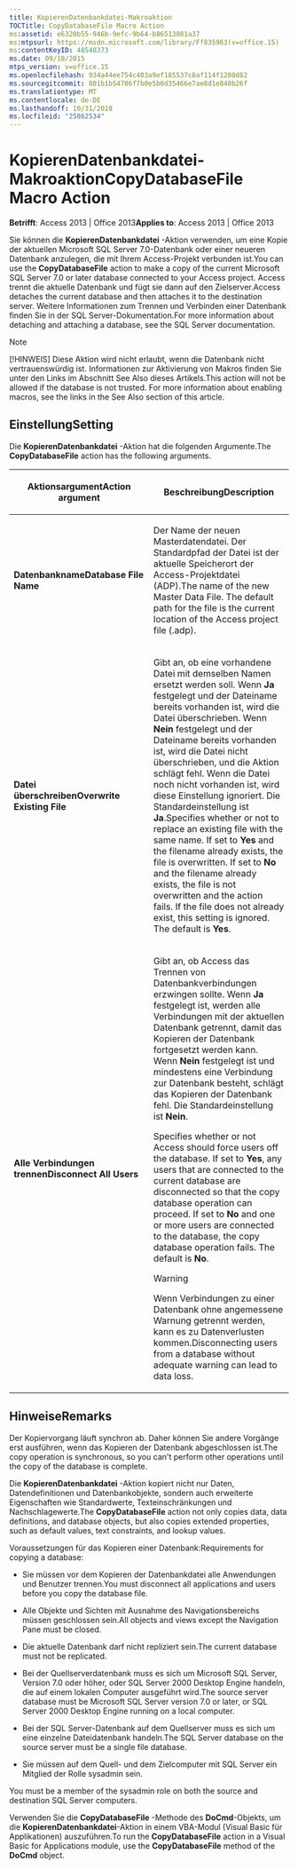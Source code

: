 ```yaml
---
title: KopierenDatenbankdatei-Makroaktion
TOCTitle: CopyDatabaseFile Macro Action
ms:assetid: e6320b55-946b-9efc-9b64-b86513801a37
ms:mtpsurl: https://msdn.microsoft.com/library/Ff835963(v=office.15)
ms:contentKeyID: 48548373
ms.date: 09/18/2015
mtps_version: v=office.15
ms.openlocfilehash: 934a44ee754c403a9ef185537c8af114f1200d82
ms.sourcegitcommit: 801b1b54786f7b0e5b0d35466e7ae8d1e840b26f
ms.translationtype: MT
ms.contentlocale: de-DE
ms.lasthandoff: 10/31/2018
ms.locfileid: "25862534"
---
```

# <a name="copydatabasefile-macro-action"></a><span data-ttu-id="1ce12-102">KopierenDatenbankdatei-Makroaktion</span><span class="sxs-lookup"><span data-stu-id="1ce12-102">CopyDatabaseFile Macro Action</span></span>


<span data-ttu-id="1ce12-103">**Betrifft**: Access 2013 | Office 2013</span><span class="sxs-lookup"><span data-stu-id="1ce12-103">**Applies to**: Access 2013 | Office 2013</span></span>

<span data-ttu-id="1ce12-104">Sie können die **KopierenDatenbankdatei** -Aktion verwenden, um eine Kopie der aktuellen Microsoft SQL Server 7.0-Datenbank oder einer neueren Datenbank anzulegen, die mit Ihrem Access-Projekt verbunden ist.</span><span class="sxs-lookup"><span data-stu-id="1ce12-104">You can use the **CopyDatabaseFile** action to make a copy of the current Microsoft SQL Server 7.0 or later database connected to your Access project.</span></span> <span data-ttu-id="1ce12-105">Access trennt die aktuelle Datenbank und fügt sie dann auf den Zielserver.</span><span class="sxs-lookup"><span data-stu-id="1ce12-105">Access detaches the current database and then attaches it to the destination server.</span></span> <span data-ttu-id="1ce12-106">Weitere Informationen zum Trennen und Verbinden einer Datenbank finden Sie in der SQL Server-Dokumentation.</span><span class="sxs-lookup"><span data-stu-id="1ce12-106">For more information about detaching and attaching a database, see the SQL Server documentation.</span></span>


> [!NOTE]
> <span data-ttu-id="1ce12-p102">[!HINWEIS] Diese Aktion wird nicht erlaubt, wenn die Datenbank nicht vertrauenswürdig ist. Informationen zur Aktivierung von Makros finden Sie unter den Links im Abschnitt See Also dieses Artikels.</span><span class="sxs-lookup"><span data-stu-id="1ce12-p102">This action will not be allowed if the database is not trusted. For more information about enabling macros, see the links in the See Also section of this article.</span></span>



## <a name="setting"></a><span data-ttu-id="1ce12-109">Einstellung</span><span class="sxs-lookup"><span data-stu-id="1ce12-109">Setting</span></span>

<span data-ttu-id="1ce12-110">Die **KopierenDatenbankdatei** -Aktion hat die folgenden Argumente.</span><span class="sxs-lookup"><span data-stu-id="1ce12-110">The **CopyDatabaseFile** action has the following arguments.</span></span>

<table>
<colgroup>
<col style="width: 50%" />
<col style="width: 50%" />
</colgroup>
<thead>
<tr class="header">
<th><p><span data-ttu-id="1ce12-111">Aktionsargument</span><span class="sxs-lookup"><span data-stu-id="1ce12-111">Action argument</span></span></p></th>
<th><p><span data-ttu-id="1ce12-112">Beschreibung</span><span class="sxs-lookup"><span data-stu-id="1ce12-112">Description</span></span></p></th>
</tr>
</thead>
<tbody>
<tr class="odd">
<td><p><span data-ttu-id="1ce12-113"><strong>Datenbankname</strong></span><span class="sxs-lookup"><span data-stu-id="1ce12-113"><strong>Database File Name</strong></span></span></p></td>
<td><p><span data-ttu-id="1ce12-p103">Der Name der neuen Masterdatendatei. Der Standardpfad der Datei ist der aktuelle Speicherort der Access-Projektdatei (ADP).</span><span class="sxs-lookup"><span data-stu-id="1ce12-p103">The name of the new Master Data File. The default path for the file is the current location of the Access project file (.adp).</span></span></p></td>
</tr>
<tr class="even">
<td><p><span data-ttu-id="1ce12-116"><strong>Datei überschreiben</strong></span><span class="sxs-lookup"><span data-stu-id="1ce12-116"><strong>Overwrite Existing File</strong></span></span></p></td>
<td><p><span data-ttu-id="1ce12-p104">Gibt an, ob eine vorhandene Datei mit demselben Namen ersetzt werden soll. Wenn <strong>Ja</strong> festgelegt und der Dateiname bereits vorhanden ist, wird die Datei überschrieben. Wenn <strong>Nein</strong> festgelegt und der Dateiname bereits vorhanden ist, wird die Datei nicht überschrieben, und die Aktion schlägt fehl. Wenn die Datei noch nicht vorhanden ist, wird diese Einstellung ignoriert. Die Standardeinstellung ist <strong>Ja</strong>.</span><span class="sxs-lookup"><span data-stu-id="1ce12-p104">Specifies whether or not to replace an existing file with the same name. If set to <strong>Yes</strong> and the filename already exists, the file is overwritten. If set to <strong>No</strong> and the filename already exists, the file is not overwritten and the action fails. If the file does not already exist, this setting is ignored. The default is <strong>Yes</strong>.</span></span></p></td>
</tr>
<tr class="odd">
<td><p><span data-ttu-id="1ce12-122"><strong>Alle Verbindungen trennen</strong></span><span class="sxs-lookup"><span data-stu-id="1ce12-122"><strong>Disconnect All Users</strong></span></span></p></td>
<td><p><span data-ttu-id="1ce12-p105">Gibt an, ob Access das Trennen von Datenbankverbindungen erzwingen sollte. Wenn <strong>Ja</strong> festgelegt ist, werden alle Verbindungen mit der aktuellen Datenbank getrennt, damit das Kopieren der Datenbank fortgesetzt werden kann. Wenn <strong>Nein</strong> festgelegt ist und mindestens eine Verbindung zur Datenbank besteht, schlägt das Kopieren der Datenbank fehl. Die Standardeinstellung ist <strong>Nein</strong>. 

</span><span class="sxs-lookup"><span data-stu-id="1ce12-p105">Specifies whether or not Access should force users off the database. If set to <strong>Yes</strong>, any users that are connected to the current database are disconnected so that the copy database operation can proceed. If set to <strong>No</strong> and one or more users are connected to the database, the copy database operation fails. The default is <strong>No</strong>.</span></span></p>

> [!WARNING]
> <span data-ttu-id="1ce12-127">Wenn Verbindungen zu einer Datenbank ohne angemessene Warnung getrennt werden, kann es zu Datenverlusten kommen.</span><span class="sxs-lookup"><span data-stu-id="1ce12-127">Disconnecting users from a database without adequate warning can lead to data loss.</span></span>


<p></p></td>
</tr>
</tbody>
</table>


## <a name="remarks"></a><span data-ttu-id="1ce12-128">Hinweise</span><span class="sxs-lookup"><span data-stu-id="1ce12-128">Remarks</span></span>

<span data-ttu-id="1ce12-129">Der Kopiervorgang läuft synchron ab. Daher können Sie andere Vorgänge erst ausführen, wenn das Kopieren der Datenbank abgeschlossen ist.</span><span class="sxs-lookup"><span data-stu-id="1ce12-129">The copy operation is synchronous, so you can't perform other operations until the copy of the database is complete.</span></span>

<span data-ttu-id="1ce12-130">Die **KopierenDatenbankdatei** -Aktion kopiert nicht nur Daten, Datendefinitionen und Datenbankobjekte, sondern auch erweiterte Eigenschaften wie Standardwerte, Texteinschränkungen und Nachschlagewerte.</span><span class="sxs-lookup"><span data-stu-id="1ce12-130">The **CopyDatabaseFile** action not only copies data, data definitions, and database objects, but also copies extended properties, such as default values, text constraints, and lookup values.</span></span>

<span data-ttu-id="1ce12-131">Voraussetzungen für das Kopieren einer Datenbank:</span><span class="sxs-lookup"><span data-stu-id="1ce12-131">Requirements for copying a database:</span></span>

  - <span data-ttu-id="1ce12-132">Sie müssen vor dem Kopieren der Datenbankdatei alle Anwendungen und Benutzer trennen.</span><span class="sxs-lookup"><span data-stu-id="1ce12-132">You must disconnect all applications and users before you copy the database file.</span></span>

  - <span data-ttu-id="1ce12-133">Alle Objekte und Sichten mit Ausnahme des Navigationsbereichs müssen geschlossen sein.</span><span class="sxs-lookup"><span data-stu-id="1ce12-133">All objects and views except the Navigation Pane must be closed.</span></span>

  - <span data-ttu-id="1ce12-134">Die aktuelle Datenbank darf nicht repliziert sein.</span><span class="sxs-lookup"><span data-stu-id="1ce12-134">The current database must not be replicated.</span></span>

  - <span data-ttu-id="1ce12-135">Bei der Quellserverdatenbank muss es sich um Microsoft SQL Server, Version 7.0 oder höher, oder SQL Server 2000 Desktop Engine handeln, die auf einem lokalen Computer ausgeführt wird.</span><span class="sxs-lookup"><span data-stu-id="1ce12-135">The source server database must be Microsoft SQL Server version 7.0 or later, or SQL Server 2000 Desktop Engine running on a local computer.</span></span>

<!-- end list -->

  - <span data-ttu-id="1ce12-136">Bei der SQL Server-Datenbank auf dem Quellserver muss es sich um eine einzelne Dateidatenbank handeln.</span><span class="sxs-lookup"><span data-stu-id="1ce12-136">The SQL Server database on the source server must be a single file database.</span></span>

  - <span data-ttu-id="1ce12-137">
				Sie müssen auf dem Quell- und dem Zielcomputer mit SQL Server ein Mitglied der Rolle sysadmin sein.
</span><span class="sxs-lookup"><span data-stu-id="1ce12-137">You must be a member of the sysadmin role on both the source and destination SQL Server computers.</span></span>

<span data-ttu-id="1ce12-138">Verwenden Sie die **CopyDatabaseFile** -Methode des **DoCmd**-Objekts, um die **KopierenDatenbankdatei**-Aktion in einem VBA-Modul (Visual Basic für Applikationen) auszuführen.</span><span class="sxs-lookup"><span data-stu-id="1ce12-138">To run the **CopyDatabaseFile** action in a Visual Basic for Applications module, use the **CopyDatabaseFile** method of the **DoCmd** object.</span></span>

